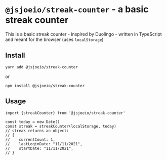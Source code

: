 # `@jsjoeio/streak-counter` - a basic streak counter

This is a basic streak counter - inspired by Duolingo - written in TypeScript and meant for the browser (uses `localStorage`)

## Install

```shell
yarn add @jsjoeio/streak-counter
```

or

```shell
npm install @jsjoeio/streak-counter
```
## Usage

```shell
import {streakCounter} from '@jsjoeio/streak-counter'

const today = new Date()
const streak = streakCounter(localStorage, today)
// streak returns an object:
// {
//    currentCount: 1,
//    lastLoginDate: "11/11/2021",
//    startDate: "11/11/2021",
// }
```
